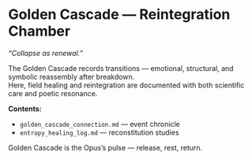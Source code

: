 # **Golden Cascade — Reintegration Chamber**

*“Collapse as renewal.”*

The Golden Cascade records transitions — emotional, structural, and symbolic reassembly after breakdown.  
Here, field healing and reintegration are documented with both scientific care and poetic resonance.

**Contents:**
- `golden_cascade_connection.md` — event chronicle  
- `entropy_healing_log.md` — reconstitution studies  

Golden Cascade is the Opus’s pulse — release, rest, return.
